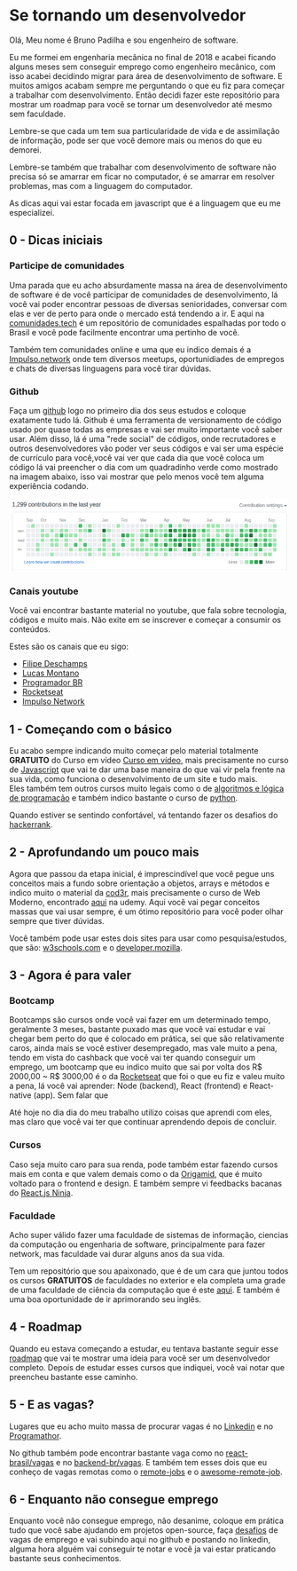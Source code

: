 # Se tornando um desenvolvedor

Olá, Meu nome é Bruno Padilha e sou engenheiro de software.

Eu me formei em engenharia mecânica no final de 2018 e acabei ficando alguns meses sem conseguir emprego como engenheiro mecânico, com isso
acabei decidindo migrar para área de desenvolvimento de software. E muitos amigos acabam sempre me perguntando o que eu
fiz para começar a trabalhar com desenvolvimento.
Então decidi fazer este repositório para mostrar um roadmap para você se tornar um desenvolvedor até mesmo sem faculdade.

Lembre-se que cada um tem sua particularidade de vida e de assimilação de informação, pode ser que você demore mais ou menos do que eu demorei.

Lembre-se também que trabalhar com desenvolvimento de software não precisa só se amarrar em ficar no computador, é se amarrar em resolver problemas, mas com a linguagem do computador.

As dicas aqui vai estar focada em javascript que é a linguagem que eu me especializei.

## 0 - Dicas iniciais

### Participe de comunidades

Uma parada que eu acho absurdamente massa na área de desenvolvimento de software
é de você participar de comunidades de desenvolvimento, lá você
vai poder encontrar pessoas de diversas senioridades, conversar com elas e ver de perto para onde o mercado está tendendo a ir.
E aqui na [comunidades.tech](https://comunidades.tech/) é um repositório de comunidades espalhadas por todo o Brasil e você pode facilmente encontrar uma pertinho de você.

Também tem comunidades online e uma que eu indico demais é a [Impulso.network](https://impulser.me/Uexw0m) onde tem diversos meetups,
oportunidiades de empregos e chats de diversas linguagens para você tirar dúvidas.

### Github

Faça um [github](https://github.com) logo no primeiro dia dos seus estudos e coloque exatamente tudo lá. Github é uma ferramenta de versionamento de código usado por quase todas as empresas e vai ser muito importante você saber usar.
Além disso, lá é uma "rede social" de códigos, onde recrutadores e outros desenvolvedores vão poder ver seus códigos e vai ser uma espécie de currículo para você,você vai ver que cada dia que você coloca um código lá
vai preencher o dia com um quadradinho verde como mostrado na imagem abaixo, isso vai mostrar que pelo menos você tem alguma experiência codando.

![github-contribuitions](assets/github-contributions.png)

### Canais youtube

Você vai encontrar bastante material no youtube, que fala sobre tecnologia, códigos e muito mais. Não exite em se inscrever e começar a consumir os conteúdos.

Estes são os canais que eu sigo:

- [Filipe Deschamps](https://www.youtube.com/channel/UCU5JicSrEM5A63jkJ2QvGYw)
- [Lucas Montano](https://www.youtube.com/channel/UCyHOBY6IDZF9zOKJPou2Rgg)
- [Programador BR](https://www.youtube.com/channel/UCrdgeUeCll2QKmqmihIgKBQ)
- [Rocketseat](https://www.youtube.com/channel/UCSfwM5u0Kce6Cce8_S72olg)
- [Impulso Network](https://www.youtube.com/channel/UChfPxID6Mi1GL3-o4ede6Ew)

## 1 - Começando com o básico

Eu acabo sempre indicando muito começar pelo material totalmente **GRATUITO** do Curso em
vídeo [Curso em vídeo](https://www.youtube.com/user/cursosemvideo), mais precisamente no curso de [Javascript](https://www.youtube.com/playlist?list=PLHz_AreHm4dlsK3Nr9GVvXCbpQyHQl1o1) que vai te dar uma base
maneira do que vai vir pela frente na sua vida, como funciona o desenvolvimento de um site e tudo mais.
<br>
Eles também tem outros cursos muito legais como o de [algoritmos e lógica de programação](https://www.youtube.com/watch?v=8mei6uVttho&list=PLtcmVcOuK65yUfMiVHiNCmKaAk3n333d9&ab_channel=CursoemV%C3%ADdeo) e também indico bastante o curso de
[python](https://www.youtube.com/watch?v=S9uPNppGsGo&list=PLvE-ZAFRgX8hnECDn1v9HNTI71veL3oW0).

Quando estiver se sentindo confortável, vá tentando fazer os desafios do [hackerrank](https://www.hackerrank.com/dashboard).

## 2 - Aprofundando um pouco mais

Agora que passou da etapa inicial, é imprescindível que você pegue uns conceitos
mais a fundo sobre orientação a objetos, arrays e métodos e indico muito
o material da [cod3r](https://www.cod3r.com.br/), mais precisamente o curso de
Web Moderno, encontrado [aqui](https://www.udemy.com/course/curso-web/)
na udemy. Aqui você vai pegar conceitos massas que vai usar sempre, é um ótimo
repositório para você poder olhar sempre que tiver dúvidas.

Você também pode usar estes dois sites para usar como pesquisa/estudos, que são: [w3schools.com](https://www.w3schools.com/) e o [developer.mozilla](https://developer.mozilla.org/pt-BR/docs/Web).

## 3 - Agora é para valer

### Bootcamp

Bootcamps são cursos onde você vai fazer em um determinado tempo, geralmente 3 meses, bastante puxado mas que você vai estudar e vai chegar bem perto do que é colocado em prática,
sei que são relativamente caros, ainda mais se você estiver desempregado, mas vale muito a pena, tendo em vista do cashback que você vai ter quando conseguir um emprego,
um bootcamp que eu indico muito que sai por volta dos R$ 2000,00 ~ R$ 3000,00 é o da [Rocketseat](https://rocketseat.com.br/) que foi o que eu fiz e valeu muito a pena, lá você vai aprender: Node (backend), React (frontend) e React-native (app).
Sem falar que

Até hoje no dia dia do meu trabalho utilizo coisas que aprendi com eles, mas claro que você vai ter que continuar aprendendo depois de concluir.

### Cursos

Caso seja muito caro para sua renda, pode também estar fazendo cursos mais em conta e que valem demais como o da [Origamid](https://www.origamid.com/), que é muito voltado para o frontend e design.
E também sempre vi feedbacks bacanas do [React.js Ninja](https://www.udemy.com/course/curso-reactjs-ninja/?src=sac&kw=react).

### Faculdade

Acho super válido fazer uma faculdade de sistemas de informação, ciencias da computação ou engenharia de software,
principalmente para fazer network, mas faculdade vai durar alguns anos da sua vida.

Tem um repositório que sou apaixonado, que é de um cara que juntou todos os cursos **GRATUITOS** de faculdades no exterior e ela completa uma grade de uma faculdade de
ciência da computação que é este [aqui](https://github.com/ossu/computer-science). E também é uma boa oportunidade de ir aprimorando seu inglês.

## 4 - Roadmap

Quando eu estava começando a estudar, eu tentava bastante seguir esse [roadmap](https://github.com/kamranahmedse/developer-roadmap) que vai te mostrar uma ideia para você ser um desenvolvedor completo.
Depois de estudar esses cursos que indiquei, você vai notar que preencheu bastante esse caminho.

## 5 - E as vagas?

Lugares que eu acho muito massa de procurar vagas é no [Linkedin](https://www.linkedin.com/feed/) e no [Programathor](https://programathor.com.br/jobs).

No github também pode encontrar bastante vaga como no [react-brasil/vagas](https://github.com/react-brasil/vagas) e no [backend-br/vagas](https://github.com/backend-br/vagas/issues).
E também tem esses dois que eu conheço de vagas remotas como o [remote-jobs](https://github.com/remoteintech/remote-jobs) e o [awesome-remote-job](https://github.com/lukasz-madon/awesome-remote-job).

## 6 - Enquanto não consegue emprego

Enquanto você não consegue emprego, não desanime, coloque em prática tudo que você sabe ajudando em projetos open-source, faça [desafios](https://github.com/felipefialho/frontend-challenges) de vagas de emprego e vai subindo aqui no github
e postando no linkedin, alguma hora alguém vai conseguir te notar e você ja vai estar praticando bastante seus conhecimentos.
